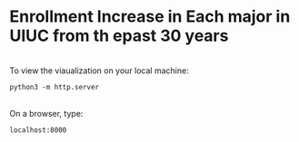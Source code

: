 # Enrollment Increase in Each major in UIUC from th epast 30 years

<br> To view the viaualization on your local machine:
```
python3 -m http.server
```

<br> On a browser, type:
```
localhost:8000
```
